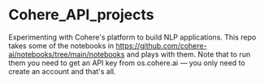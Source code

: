 # Cohere_API_projects
Experimenting with Cohere's platform to build NLP applications. This repo takes some of the notebooks in https://github.com/cohere-ai/notebooks/tree/main/notebooks and plays with them. Note that to run them you need to get an API key from os.cohere.ai — you only need to create an account and that's all.
